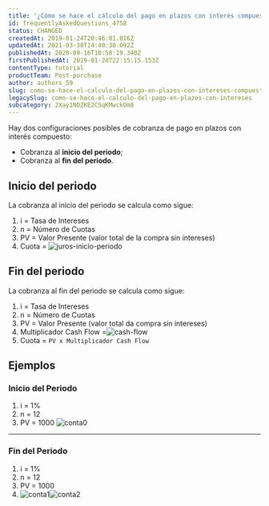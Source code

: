 ```yaml
---
title: '¿Cómo se hace el cálculo del pago en plazos con interés compuesto?'
id: frequentlyAskedQuestions_4758
status: CHANGED
createdAt: 2019-01-24T20:46:01.816Z
updatedAt: 2021-03-30T14:40:30.092Z
publishedAt: 2020-09-16T18:58:19.340Z
firstPublishedAt: 2019-01-24T22:15:15.153Z
contentType: tutorial
productTeam: Post-purchase
author: authors_59
slug: como-se-hace-el-calculo-del-pago-en-plazos-con-intereses-compuesto
legacySlug: como-se-hace-el-calculo-del-pago-en-plazos-con-intereses
subcategory: 2Xay1NOZKE2CSqKMwckOm8
---
```


Hay dos configuraciones posibles de cobranza de pago en plazos con interés compuesto:
- Cobranza al **inicio del periodo**;
- Cobranza al **fin del periodo**.

## Inicio del periodo

La cobranza al inicio del periodo se calcula como sigue:

1. i = Tasa de Intereses
2. n = Número de Cuotas
3. PV = Valor Presente (valor total de la compra sin intereses)
4. Cuota = ![juros-inicio-periodo](//images.contentful.com/alneenqid6w5/3JkoK4GMLYAWIwUcAC8W2G/59d18849c4ee9e59ff37cb09ac661c89/juros-inicio-periodo.png)

## Fin del periodo

La cobranza al fin del periodo se calcula como sigue:

1. i = Tasa de Intereses
2. n = Número de Cuotas
3. PV = Valor Presente (valor total da compra sin intereses)
4. Multiplicador Cash Flow =![cash-flow](//images.contentful.com/alneenqid6w5/2xvT7uQ8ccGoCUw8ouOEoK/936546d7e46be7b9ce984c531daf5e8b/cash-flow.png)
5. Cuota = `PV x Multiplicador Cash Flow`

## Ejemplos

### Inicio del Periodo

1. i = 1%
2. n = 12
3. PV = 1000
![conta0](//images.contentful.com/alneenqid6w5/3AhidhqtTaCqiuGMKK2c64/8c5e8f0067ad5ec80685bdcca8d79c95/conta0.png)

---

### Fin del Periodo

1. i = 1%
2. n = 12
3. PV = 1000
4. ![conta1](//images.contentful.com/alneenqid6w5/4CaAz5DKdaUSY0OwaGEsUu/4afb38b8c7a78977d011f2d6333800d6/conta1.png)![conta2](//images.contentful.com/alneenqid6w5/3hQTOBVJqgMAyMWWia0aAY/5f7fbb82ebeb8b5e912baca35ea39b9b/conta2.png)
